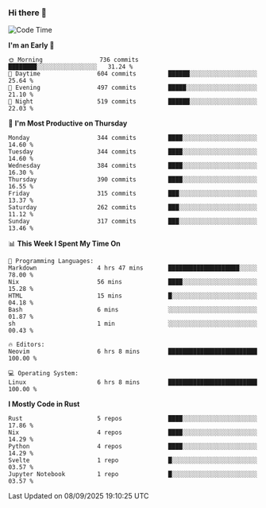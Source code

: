### Hi there 👋
<!--START_SECTION:waka-->
![Code Time](http://img.shields.io/badge/Code%20Time-746%20hrs%2014%20mins-blue)

**I'm an Early 🐤** 

```text
🌞 Morning                736 commits         ████████░░░░░░░░░░░░░░░░░   31.24 % 
🌆 Daytime                604 commits         ██████░░░░░░░░░░░░░░░░░░░   25.64 % 
🌃 Evening                497 commits         █████░░░░░░░░░░░░░░░░░░░░   21.10 % 
🌙 Night                  519 commits         ██████░░░░░░░░░░░░░░░░░░░   22.03 % 
```
📅 **I'm Most Productive on Thursday** 

```text
Monday                   344 commits         ████░░░░░░░░░░░░░░░░░░░░░   14.60 % 
Tuesday                  344 commits         ████░░░░░░░░░░░░░░░░░░░░░   14.60 % 
Wednesday                384 commits         ████░░░░░░░░░░░░░░░░░░░░░   16.30 % 
Thursday                 390 commits         ████░░░░░░░░░░░░░░░░░░░░░   16.55 % 
Friday                   315 commits         ███░░░░░░░░░░░░░░░░░░░░░░   13.37 % 
Saturday                 262 commits         ███░░░░░░░░░░░░░░░░░░░░░░   11.12 % 
Sunday                   317 commits         ███░░░░░░░░░░░░░░░░░░░░░░   13.46 % 
```


📊 **This Week I Spent My Time On** 

```text
💬 Programming Languages: 
Markdown                 4 hrs 47 mins       ████████████████████░░░░░   78.00 % 
Nix                      56 mins             ████░░░░░░░░░░░░░░░░░░░░░   15.28 % 
HTML                     15 mins             █░░░░░░░░░░░░░░░░░░░░░░░░   04.18 % 
Bash                     6 mins              ░░░░░░░░░░░░░░░░░░░░░░░░░   01.87 % 
sh                       1 min               ░░░░░░░░░░░░░░░░░░░░░░░░░   00.43 % 

🔥 Editors: 
Neovim                   6 hrs 8 mins        █████████████████████████   100.00 % 

💻 Operating System: 
Linux                    6 hrs 8 mins        █████████████████████████   100.00 % 
```

**I Mostly Code in Rust** 

```text
Rust                     5 repos             ████░░░░░░░░░░░░░░░░░░░░░   17.86 % 
Nix                      4 repos             ████░░░░░░░░░░░░░░░░░░░░░   14.29 % 
Python                   4 repos             ████░░░░░░░░░░░░░░░░░░░░░   14.29 % 
Svelte                   1 repo              █░░░░░░░░░░░░░░░░░░░░░░░░   03.57 % 
Jupyter Notebook         1 repo              █░░░░░░░░░░░░░░░░░░░░░░░░   03.57 % 
```




 Last Updated on 08/09/2025 19:10:25 UTC
<!--END_SECTION:waka-->

<!--
**YoganshSharma/YoganshSharma** is a ✨ _special_ ✨ repository because its `README.md` (this file) appears on your GitHub profile.

Here are some ideas to get you started:

- 🔭 I’m currently working on ...
- 🌱 I’m currently learning ...
- 👯 I’m looking to collaborate on ...
- 🤔 I’m looking for help with ...
- 💬 Ask me about ...
- 📫 How to reach me: ...
- 😄 Pronouns: ...
- ⚡ Fun fact: ...
-->
